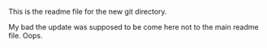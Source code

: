 This is the readme file for the new git directory.

My bad the update was supposed to be come here not to the main readme file. Oops.
